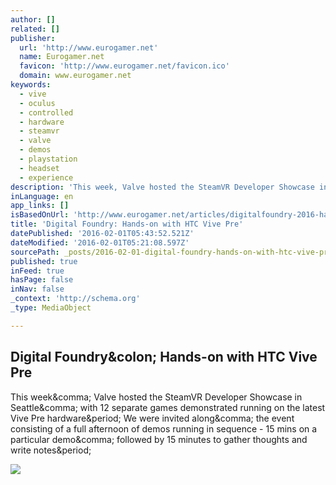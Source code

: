 ```yaml
---
author: []
related: []
publisher:
  url: 'http://www.eurogamer.net'
  name: Eurogamer.net
  favicon: 'http://www.eurogamer.net/favicon.ico'
  domain: www.eurogamer.net
keywords:
  - vive
  - oculus
  - controlled
  - hardware
  - steamvr
  - valve
  - demos
  - playstation
  - headset
  - experience
description: 'This week, Valve hosted the SteamVR Developer Showcase in Seattle, with 12 separate games demonstrated running on the latest Vive Pre hardware. We were invited along, the event consisting of a full afternoon of demos running in sequence - 15 mins on a particular demo, followed by 15 minutes to gather thoughts and write notes.'
inLanguage: en
app_links: []
isBasedOnUrl: 'http://www.eurogamer.net/articles/digitalfoundry-2016-hands-on-with-steam-vr-htc-vive-pre'
title: 'Digital Foundry: Hands-on with HTC Vive Pre'
datePublished: '2016-02-01T05:43:52.521Z'
dateModified: '2016-02-01T05:21:08.597Z'
sourcePath: _posts/2016-02-01-digital-foundry-hands-on-with-htc-vive-pre.md
published: true
inFeed: true
hasPage: false
inNav: false
_context: 'http://schema.org'
_type: MediaObject

---
```

<article style=""><h1>Digital Foundry&amp;colon; Hands-on with HTC Vive Pre</h1><p>This week&amp;comma; Valve hosted the SteamVR Developer Showcase in Seattle&amp;comma; with 12 separate games demonstrated running on the latest Vive Pre hardware&amp;period; We were invited along&amp;comma; the event consisting of a full afternoon of demos running in sequence - 15 mins on a particular demo&amp;comma; followed by 15 minutes to gather thoughts and write notes&amp;period;</p><img src="http://images.eurogamer.net/2015/articles/1/8/0/8/4/9/6/digitalfoundry-2016-hands-on-with-steam-vr-htc-vive-pre-1454016155249.jpg/EG11/thumbnail/1200x630/format/jpg/1808496.jpg" /></article>